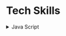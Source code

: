 # Tech Skills

<details>
  <summary>Java Script</summary>
|||
|:--:|:--:|
| Add some | Add some |
</details>
